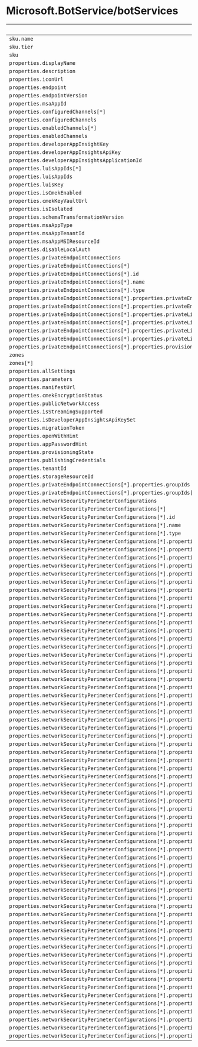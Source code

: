 # Microsoft.BotService/botServices

| Default Path | Alias |
|---|---|
| `sku.name` | `Microsoft.BotService/botServices/sku.name` |
| `sku.tier` | `Microsoft.BotService/botServices/sku.tier` |
| `sku` | `Microsoft.BotService/botServices/sku` |
| `properties.displayName` | `Microsoft.BotService/botServices/displayName` |
| `properties.description` | `Microsoft.BotService/botServices/description` |
| `properties.iconUrl` | `Microsoft.BotService/botServices/iconUrl` |
| `properties.endpoint` | `Microsoft.BotService/botServices/endpoint` |
| `properties.endpointVersion` | `Microsoft.BotService/botServices/endpointVersion` |
| `properties.msaAppId` | `Microsoft.BotService/botServices/msaAppId` |
| `properties.configuredChannels[*]` | `Microsoft.BotService/botServices/configuredChannels[*]` |
| `properties.configuredChannels` | `Microsoft.BotService/botServices/configuredChannels` |
| `properties.enabledChannels[*]` | `Microsoft.BotService/botServices/enabledChannels[*]` |
| `properties.enabledChannels` | `Microsoft.BotService/botServices/enabledChannels` |
| `properties.developerAppInsightKey` | `Microsoft.BotService/botServices/developerAppInsightKey` |
| `properties.developerAppInsightsApiKey` | `Microsoft.BotService/botServices/developerAppInsightsApiKey` |
| `properties.developerAppInsightsApplicationId` | `Microsoft.BotService/botServices/developerAppInsightsApplicationId` |
| `properties.luisAppIds[*]` | `Microsoft.BotService/botServices/luisAppIds[*]` |
| `properties.luisAppIds` | `Microsoft.BotService/botServices/luisAppIds` |
| `properties.luisKey` | `Microsoft.BotService/botServices/luisKey` |
| `properties.isCmekEnabled` | `Microsoft.BotService/botServices/isCmekEnabled` |
| `properties.cmekKeyVaultUrl` | `Microsoft.BotService/botServices/cmekKeyVaultUrl` |
| `properties.isIsolated` | `Microsoft.BotService/botServices/isIsolated` |
| `properties.schemaTransformationVersion` | `Microsoft.BotService/botServices/schemaTransformationVersion` |
| `properties.msaAppType` | `Microsoft.BotService/botServices/msaAppType` |
| `properties.msaAppTenantId` | `Microsoft.BotService/botServices/msaAppTenantId` |
| `properties.msaAppMSIResourceId` | `Microsoft.BotService/botServices/msaAppMSIResourceId` |
| `properties.disableLocalAuth` | `Microsoft.BotService/botServices/disableLocalAuth` |
| `properties.privateEndpointConnections` | `Microsoft.BotService/botServices/privateEndpointConnections` |
| `properties.privateEndpointConnections[*]` | `Microsoft.BotService/botServices/privateEndpointConnections[*]` |
| `properties.privateEndpointConnections[*].id` | `Microsoft.BotService/botServices/privateEndpointConnections[*].id` |
| `properties.privateEndpointConnections[*].name` | `Microsoft.BotService/botServices/privateEndpointConnections[*].name` |
| `properties.privateEndpointConnections[*].type` | `Microsoft.BotService/botServices/privateEndpointConnections[*].type` |
| `properties.privateEndpointConnections[*].properties.privateEndpoint` | `Microsoft.BotService/botServices/privateEndpointConnections[*].privateEndpoint` |
| `properties.privateEndpointConnections[*].properties.privateEndpoint.id` | `Microsoft.BotService/botServices/privateEndpointConnections[*].privateEndpoint.id` |
| `properties.privateEndpointConnections[*].properties.privateLinkServiceConnectionState` | `Microsoft.BotService/botServices/privateEndpointConnections[*].privateLinkServiceConnectionState` |
| `properties.privateEndpointConnections[*].properties.privateLinkServiceConnectionState.status` | `Microsoft.BotService/botServices/privateEndpointConnections[*].privateLinkServiceConnectionState.status` |
| `properties.privateEndpointConnections[*].properties.privateLinkServiceConnectionState.description` | `Microsoft.BotService/botServices/privateEndpointConnections[*].privateLinkServiceConnectionState.description` |
| `properties.privateEndpointConnections[*].properties.privateLinkServiceConnectionState.actionsRequired` | `Microsoft.BotService/botServices/privateEndpointConnections[*].privateLinkServiceConnectionState.actionsRequired` |
| `properties.privateEndpointConnections[*].properties.provisioningState` | `Microsoft.BotService/botServices/privateEndpointConnections[*].provisioningState` |
| `zones` | `Microsoft.BotService/botServices/zones` |
| `zones[*]` | `Microsoft.BotService/botServices/zones[*]` |
| `properties.allSettings` | `Microsoft.BotService/botServices/allSettings` |
| `properties.parameters` | `Microsoft.BotService/botServices/parameters` |
| `properties.manifestUrl` | `Microsoft.BotService/botServices/manifestUrl` |
| `properties.cmekEncryptionStatus` | `Microsoft.BotService/botServices/cmekEncryptionStatus` |
| `properties.publicNetworkAccess` | `Microsoft.BotService/botServices/publicNetworkAccess` |
| `properties.isStreamingSupported` | `Microsoft.BotService/botServices/isStreamingSupported` |
| `properties.isDeveloperAppInsightsApiKeySet` | `Microsoft.BotService/botServices/isDeveloperAppInsightsApiKeySet` |
| `properties.migrationToken` | `Microsoft.BotService/botServices/migrationToken` |
| `properties.openWithHint` | `Microsoft.BotService/botServices/openWithHint` |
| `properties.appPasswordHint` | `Microsoft.BotService/botServices/appPasswordHint` |
| `properties.provisioningState` | `Microsoft.BotService/botServices/provisioningState` |
| `properties.publishingCredentials` | `Microsoft.BotService/botServices/publishingCredentials` |
| `properties.tenantId` | `Microsoft.BotService/botServices/tenantId` |
| `properties.storageResourceId` | `Microsoft.BotService/botServices/storageResourceId` |
| `properties.privateEndpointConnections[*].properties.groupIds` | `Microsoft.BotService/botServices/privateEndpointConnections[*].groupIds` |
| `properties.privateEndpointConnections[*].properties.groupIds[*]` | `Microsoft.BotService/botServices/privateEndpointConnections[*].groupIds[*]` |
| `properties.networkSecurityPerimeterConfigurations` | `Microsoft.BotService/botServices/networkSecurityPerimeterConfigurations` |
| `properties.networkSecurityPerimeterConfigurations[*]` | `Microsoft.BotService/botServices/networkSecurityPerimeterConfigurations[*]` |
| `properties.networkSecurityPerimeterConfigurations[*].id` | `Microsoft.BotService/botServices/networkSecurityPerimeterConfigurations[*].id` |
| `properties.networkSecurityPerimeterConfigurations[*].name` | `Microsoft.BotService/botServices/networkSecurityPerimeterConfigurations[*].name` |
| `properties.networkSecurityPerimeterConfigurations[*].type` | `Microsoft.BotService/botServices/networkSecurityPerimeterConfigurations[*].type` |
| `properties.networkSecurityPerimeterConfigurations[*].properties.provisioningState` | `Microsoft.BotService/botServices/networkSecurityPerimeterConfigurations[*].provisioningState` |
| `properties.networkSecurityPerimeterConfigurations[*].properties.provisioningIssues` | `Microsoft.BotService/botServices/networkSecurityPerimeterConfigurations[*].provisioningIssues` |
| `properties.networkSecurityPerimeterConfigurations[*].properties.provisioningIssues[*]` | `Microsoft.BotService/botServices/networkSecurityPerimeterConfigurations[*].provisioningIssues[*]` |
| `properties.networkSecurityPerimeterConfigurations[*].properties.provisioningIssues[*].name` | `Microsoft.BotService/botServices/networkSecurityPerimeterConfigurations[*].provisioningIssues[*].name` |
| `properties.networkSecurityPerimeterConfigurations[*].properties.provisioningIssues[*].properties.issueType` | `Microsoft.BotService/botServices/networkSecurityPerimeterConfigurations[*].provisioningIssues[*].issueType` |
| `properties.networkSecurityPerimeterConfigurations[*].properties.provisioningIssues[*].properties.severity` | `Microsoft.BotService/botServices/networkSecurityPerimeterConfigurations[*].provisioningIssues[*].severity` |
| `properties.networkSecurityPerimeterConfigurations[*].properties.provisioningIssues[*].properties.description` | `Microsoft.BotService/botServices/networkSecurityPerimeterConfigurations[*].provisioningIssues[*].description` |
| `properties.networkSecurityPerimeterConfigurations[*].properties.provisioningIssues[*].properties.suggestedResourceIds` | `Microsoft.BotService/botServices/networkSecurityPerimeterConfigurations[*].provisioningIssues[*].suggestedResourceIds` |
| `properties.networkSecurityPerimeterConfigurations[*].properties.provisioningIssues[*].properties.suggestedResourceIds[*]` | `Microsoft.BotService/botServices/networkSecurityPerimeterConfigurations[*].provisioningIssues[*].suggestedResourceIds[*]` |
| `properties.networkSecurityPerimeterConfigurations[*].properties.provisioningIssues[*].properties.suggestedAccessRules` | `Microsoft.BotService/botServices/networkSecurityPerimeterConfigurations[*].provisioningIssues[*].suggestedAccessRules` |
| `properties.networkSecurityPerimeterConfigurations[*].properties.provisioningIssues[*].properties.suggestedAccessRules[*]` | `Microsoft.BotService/botServices/networkSecurityPerimeterConfigurations[*].provisioningIssues[*].suggestedAccessRules[*]` |
| `properties.networkSecurityPerimeterConfigurations[*].properties.provisioningIssues[*].properties.suggestedAccessRules[*].name` | `Microsoft.BotService/botServices/networkSecurityPerimeterConfigurations[*].provisioningIssues[*].suggestedAccessRules[*].name` |
| `properties.networkSecurityPerimeterConfigurations[*].properties.provisioningIssues[*].properties.suggestedAccessRules[*].properties.direction` | `Microsoft.BotService/botServices/networkSecurityPerimeterConfigurations[*].provisioningIssues[*].suggestedAccessRules[*].direction` |
| `properties.networkSecurityPerimeterConfigurations[*].properties.provisioningIssues[*].properties.suggestedAccessRules[*].properties.addressPrefixes` | `Microsoft.BotService/botServices/networkSecurityPerimeterConfigurations[*].provisioningIssues[*].suggestedAccessRules[*].addressPrefixes` |
| `properties.networkSecurityPerimeterConfigurations[*].properties.provisioningIssues[*].properties.suggestedAccessRules[*].properties.addressPrefixes[*]` | `Microsoft.BotService/botServices/networkSecurityPerimeterConfigurations[*].provisioningIssues[*].suggestedAccessRules[*].addressPrefixes[*]` |
| `properties.networkSecurityPerimeterConfigurations[*].properties.provisioningIssues[*].properties.suggestedAccessRules[*].properties.subscriptions` | `Microsoft.BotService/botServices/networkSecurityPerimeterConfigurations[*].provisioningIssues[*].suggestedAccessRules[*].subscriptions` |
| `properties.networkSecurityPerimeterConfigurations[*].properties.provisioningIssues[*].properties.suggestedAccessRules[*].properties.subscriptions[*]` | `Microsoft.BotService/botServices/networkSecurityPerimeterConfigurations[*].provisioningIssues[*].suggestedAccessRules[*].subscriptions[*]` |
| `properties.networkSecurityPerimeterConfigurations[*].properties.provisioningIssues[*].properties.suggestedAccessRules[*].properties.subscriptions[*].id` | `Microsoft.BotService/botServices/networkSecurityPerimeterConfigurations[*].provisioningIssues[*].suggestedAccessRules[*].subscriptions[*].id` |
| `properties.networkSecurityPerimeterConfigurations[*].properties.provisioningIssues[*].properties.suggestedAccessRules[*].properties.networkSecurityPerimeters` | `Microsoft.BotService/botServices/networkSecurityPerimeterConfigurations[*].provisioningIssues[*].suggestedAccessRules[*].networkSecurityPerimeters` |
| `properties.networkSecurityPerimeterConfigurations[*].properties.provisioningIssues[*].properties.suggestedAccessRules[*].properties.networkSecurityPerimeters[*]` | `Microsoft.BotService/botServices/networkSecurityPerimeterConfigurations[*].provisioningIssues[*].suggestedAccessRules[*].networkSecurityPerimeters[*]` |
| `properties.networkSecurityPerimeterConfigurations[*].properties.provisioningIssues[*].properties.suggestedAccessRules[*].properties.networkSecurityPerimeters[*].id` | `Microsoft.BotService/botServices/networkSecurityPerimeterConfigurations[*].provisioningIssues[*].suggestedAccessRules[*].networkSecurityPerimeters[*].id` |
| `properties.networkSecurityPerimeterConfigurations[*].properties.provisioningIssues[*].properties.suggestedAccessRules[*].properties.networkSecurityPerimeters[*].perimeterGuid` | `Microsoft.BotService/botServices/networkSecurityPerimeterConfigurations[*].provisioningIssues[*].suggestedAccessRules[*].networkSecurityPerimeters[*].perimeterGuid` |
| `properties.networkSecurityPerimeterConfigurations[*].properties.provisioningIssues[*].properties.suggestedAccessRules[*].properties.networkSecurityPerimeters[*].location` | `Microsoft.BotService/botServices/networkSecurityPerimeterConfigurations[*].provisioningIssues[*].suggestedAccessRules[*].networkSecurityPerimeters[*].location` |
| `properties.networkSecurityPerimeterConfigurations[*].properties.provisioningIssues[*].properties.suggestedAccessRules[*].properties.fullyQualifiedDomainNames` | `Microsoft.BotService/botServices/networkSecurityPerimeterConfigurations[*].provisioningIssues[*].suggestedAccessRules[*].fullyQualifiedDomainNames` |
| `properties.networkSecurityPerimeterConfigurations[*].properties.provisioningIssues[*].properties.suggestedAccessRules[*].properties.fullyQualifiedDomainNames[*]` | `Microsoft.BotService/botServices/networkSecurityPerimeterConfigurations[*].provisioningIssues[*].suggestedAccessRules[*].fullyQualifiedDomainNames[*]` |
| `properties.networkSecurityPerimeterConfigurations[*].properties.provisioningIssues[*].properties.suggestedAccessRules[*].properties.emailAddresses` | `Microsoft.BotService/botServices/networkSecurityPerimeterConfigurations[*].provisioningIssues[*].suggestedAccessRules[*].emailAddresses` |
| `properties.networkSecurityPerimeterConfigurations[*].properties.provisioningIssues[*].properties.suggestedAccessRules[*].properties.emailAddresses[*]` | `Microsoft.BotService/botServices/networkSecurityPerimeterConfigurations[*].provisioningIssues[*].suggestedAccessRules[*].emailAddresses[*]` |
| `properties.networkSecurityPerimeterConfigurations[*].properties.provisioningIssues[*].properties.suggestedAccessRules[*].properties.phoneNumbers` | `Microsoft.BotService/botServices/networkSecurityPerimeterConfigurations[*].provisioningIssues[*].suggestedAccessRules[*].phoneNumbers` |
| `properties.networkSecurityPerimeterConfigurations[*].properties.provisioningIssues[*].properties.suggestedAccessRules[*].properties.phoneNumbers[*]` | `Microsoft.BotService/botServices/networkSecurityPerimeterConfigurations[*].provisioningIssues[*].suggestedAccessRules[*].phoneNumbers[*]` |
| `properties.networkSecurityPerimeterConfigurations[*].properties.networkSecurityPerimeter` | `Microsoft.BotService/botServices/networkSecurityPerimeterConfigurations[*].networkSecurityPerimeter` |
| `properties.networkSecurityPerimeterConfigurations[*].properties.networkSecurityPerimeter.id` | `Microsoft.BotService/botServices/networkSecurityPerimeterConfigurations[*].networkSecurityPerimeter.id` |
| `properties.networkSecurityPerimeterConfigurations[*].properties.networkSecurityPerimeter.perimeterGuid` | `Microsoft.BotService/botServices/networkSecurityPerimeterConfigurations[*].networkSecurityPerimeter.perimeterGuid` |
| `properties.networkSecurityPerimeterConfigurations[*].properties.networkSecurityPerimeter.location` | `Microsoft.BotService/botServices/networkSecurityPerimeterConfigurations[*].networkSecurityPerimeter.location` |
| `properties.networkSecurityPerimeterConfigurations[*].properties.resourceAssociation` | `Microsoft.BotService/botServices/networkSecurityPerimeterConfigurations[*].resourceAssociation` |
| `properties.networkSecurityPerimeterConfigurations[*].properties.resourceAssociation.name` | `Microsoft.BotService/botServices/networkSecurityPerimeterConfigurations[*].resourceAssociation.name` |
| `properties.networkSecurityPerimeterConfigurations[*].properties.resourceAssociation.accessMode` | `Microsoft.BotService/botServices/networkSecurityPerimeterConfigurations[*].resourceAssociation.accessMode` |
| `properties.networkSecurityPerimeterConfigurations[*].properties.profile` | `Microsoft.BotService/botServices/networkSecurityPerimeterConfigurations[*].profile` |
| `properties.networkSecurityPerimeterConfigurations[*].properties.profile.name` | `Microsoft.BotService/botServices/networkSecurityPerimeterConfigurations[*].profile.name` |
| `properties.networkSecurityPerimeterConfigurations[*].properties.profile.accessRulesVersion` | `Microsoft.BotService/botServices/networkSecurityPerimeterConfigurations[*].profile.accessRulesVersion` |
| `properties.networkSecurityPerimeterConfigurations[*].properties.profile.accessRules` | `Microsoft.BotService/botServices/networkSecurityPerimeterConfigurations[*].profile.accessRules` |
| `properties.networkSecurityPerimeterConfigurations[*].properties.profile.accessRules[*]` | `Microsoft.BotService/botServices/networkSecurityPerimeterConfigurations[*].profile.accessRules[*]` |
| `properties.networkSecurityPerimeterConfigurations[*].properties.profile.accessRules[*].name` | `Microsoft.BotService/botServices/networkSecurityPerimeterConfigurations[*].profile.accessRules[*].name` |
| `properties.networkSecurityPerimeterConfigurations[*].properties.profile.accessRules[*].properties.direction` | `Microsoft.BotService/botServices/networkSecurityPerimeterConfigurations[*].profile.accessRules[*].direction` |
| `properties.networkSecurityPerimeterConfigurations[*].properties.profile.accessRules[*].properties.addressPrefixes` | `Microsoft.BotService/botServices/networkSecurityPerimeterConfigurations[*].profile.accessRules[*].addressPrefixes` |
| `properties.networkSecurityPerimeterConfigurations[*].properties.profile.accessRules[*].properties.addressPrefixes[*]` | `Microsoft.BotService/botServices/networkSecurityPerimeterConfigurations[*].profile.accessRules[*].addressPrefixes[*]` |
| `properties.networkSecurityPerimeterConfigurations[*].properties.profile.accessRules[*].properties.subscriptions` | `Microsoft.BotService/botServices/networkSecurityPerimeterConfigurations[*].profile.accessRules[*].subscriptions` |
| `properties.networkSecurityPerimeterConfigurations[*].properties.profile.accessRules[*].properties.subscriptions[*]` | `Microsoft.BotService/botServices/networkSecurityPerimeterConfigurations[*].profile.accessRules[*].subscriptions[*]` |
| `properties.networkSecurityPerimeterConfigurations[*].properties.profile.accessRules[*].properties.subscriptions[*].id` | `Microsoft.BotService/botServices/networkSecurityPerimeterConfigurations[*].profile.accessRules[*].subscriptions[*].id` |
| `properties.networkSecurityPerimeterConfigurations[*].properties.profile.accessRules[*].properties.networkSecurityPerimeters` | `Microsoft.BotService/botServices/networkSecurityPerimeterConfigurations[*].profile.accessRules[*].networkSecurityPerimeters` |
| `properties.networkSecurityPerimeterConfigurations[*].properties.profile.accessRules[*].properties.networkSecurityPerimeters[*]` | `Microsoft.BotService/botServices/networkSecurityPerimeterConfigurations[*].profile.accessRules[*].networkSecurityPerimeters[*]` |
| `properties.networkSecurityPerimeterConfigurations[*].properties.profile.accessRules[*].properties.networkSecurityPerimeters[*].id` | `Microsoft.BotService/botServices/networkSecurityPerimeterConfigurations[*].profile.accessRules[*].networkSecurityPerimeters[*].id` |
| `properties.networkSecurityPerimeterConfigurations[*].properties.profile.accessRules[*].properties.networkSecurityPerimeters[*].perimeterGuid` | `Microsoft.BotService/botServices/networkSecurityPerimeterConfigurations[*].profile.accessRules[*].networkSecurityPerimeters[*].perimeterGuid` |
| `properties.networkSecurityPerimeterConfigurations[*].properties.profile.accessRules[*].properties.networkSecurityPerimeters[*].location` | `Microsoft.BotService/botServices/networkSecurityPerimeterConfigurations[*].profile.accessRules[*].networkSecurityPerimeters[*].location` |
| `properties.networkSecurityPerimeterConfigurations[*].properties.profile.accessRules[*].properties.fullyQualifiedDomainNames` | `Microsoft.BotService/botServices/networkSecurityPerimeterConfigurations[*].profile.accessRules[*].fullyQualifiedDomainNames` |
| `properties.networkSecurityPerimeterConfigurations[*].properties.profile.accessRules[*].properties.fullyQualifiedDomainNames[*]` | `Microsoft.BotService/botServices/networkSecurityPerimeterConfigurations[*].profile.accessRules[*].fullyQualifiedDomainNames[*]` |
| `properties.networkSecurityPerimeterConfigurations[*].properties.profile.accessRules[*].properties.emailAddresses` | `Microsoft.BotService/botServices/networkSecurityPerimeterConfigurations[*].profile.accessRules[*].emailAddresses` |
| `properties.networkSecurityPerimeterConfigurations[*].properties.profile.accessRules[*].properties.emailAddresses[*]` | `Microsoft.BotService/botServices/networkSecurityPerimeterConfigurations[*].profile.accessRules[*].emailAddresses[*]` |
| `properties.networkSecurityPerimeterConfigurations[*].properties.profile.accessRules[*].properties.phoneNumbers` | `Microsoft.BotService/botServices/networkSecurityPerimeterConfigurations[*].profile.accessRules[*].phoneNumbers` |
| `properties.networkSecurityPerimeterConfigurations[*].properties.profile.accessRules[*].properties.phoneNumbers[*]` | `Microsoft.BotService/botServices/networkSecurityPerimeterConfigurations[*].profile.accessRules[*].phoneNumbers[*]` |
| `properties.networkSecurityPerimeterConfigurations[*].properties.profile.diagnosticSettingsVersion` | `Microsoft.BotService/botServices/networkSecurityPerimeterConfigurations[*].profile.diagnosticSettingsVersion` |
| `properties.networkSecurityPerimeterConfigurations[*].properties.profile.enabledLogCategories` | `Microsoft.BotService/botServices/networkSecurityPerimeterConfigurations[*].profile.enabledLogCategories` |
| `properties.networkSecurityPerimeterConfigurations[*].properties.profile.enabledLogCategories[*]` | `Microsoft.BotService/botServices/networkSecurityPerimeterConfigurations[*].profile.enabledLogCategories[*]` |

